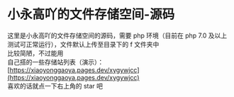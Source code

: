 # 小永高吖的文件存储空间-源码  
这里是小永高吖的文件存储空间的源码，需要 php 环境（目前在 php 7.0 及以上测试可正常运行），文件默认上传至目录下的 f 文件夹中  
比较简陋，不过能用  
自己搭的一些存储站列表（演示）：[https://xiaoyonggaoya.pages.dev/xygywjcc](https://xiaoyonggaoya.pages.dev/xygywjcc)  
喜欢的话就点一下右上角的 star 吧
